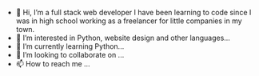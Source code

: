 - 👋 Hi, I’m a full stack web developer I have been learning to code since I was in high school working as a freelancer for little companies in my town.
- 👀 I’m interested in Python, website design and other languages...
- 🌱 I’m currently learning Python...
- 💞️ I’m looking to collaborate on ...
- 📫 How to reach me ...

<!---
elinavatpr/elinavatpr is a ✨ special ✨ repository because its `README.md` (this file) appears on your GitHub profile.
You can click the Preview link to take a look at your changes.
--->
